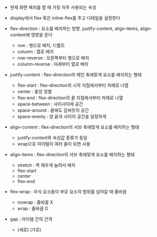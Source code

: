 - 현재 화면 배치를 할 때 가장 자주 사용되는 속성
- display에서 flex 혹은 inline-flex를 주고 디테일을 설정한다

- flex-direction : 요소를 배치하는 방향. justify-content, align-items, align-content에 영향을 준다
	- row : 행으로 배치, 디폴트
	- column : 열로 배치
	- row-reverse : 오른쪽부터 행으로 배치
	- column-reverse : 아래부터 열로 배치

- justify-content : flex-direction의 메인 축에맞게 요소를 배치하는 형태
	- flex-start : flex-direction의 시작 지점에서부터 차례로 나열
	- center : 중앙 정렬
	- flex-end : flex-direction의 끝 지점에서부터 차례로 나열
	- space-between : 사이사이에 공간
	- space-around : 끝에도 감싸듯이 공간
	- space-evenly : 양 끝과 사이의 공간을 일정하게

- align-content : flex-direction의 서브 축에맞게 요소를 배치하는 형태
	- justify-content와 속성값 종류가 동일
	- wrap으로 아이템이 여러 줄이 되면 사용

- align-items : flex-direction의 서브 축에맞게 요소를 배치하는 형태
	- stretch : 꽉 채우게 늘려서 배치
	- flex-start
	- center
	- flex-end

- flex-wrap : 자식 요소들이 부모 요소의 범위를 넘어갈 때 줄바꿈
	- nowrap : 줄바꿈 X
	- wrap : 줄바꿈 O

- gap : 아이템 간의 간격
	- (세로) (가로)